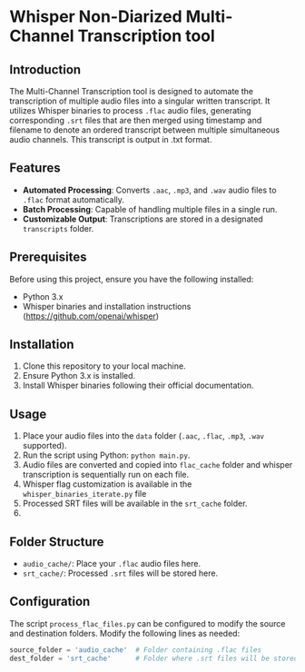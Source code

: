 # Whisper Non-Diarized Multi-Channel Transcription tool

## Introduction
The Multi-Channel Transcription tool is designed to automate the transcription of multiple audio files into a singular written transcript. It utilizes Whisper binaries to process `.flac` audio files, generating corresponding `.srt` files that are then merged using timestamp and filename to denote an ordered transcript between multiple simultaneous audio channels. This transcript is output in .txt format.

## Features
- **Automated Processing**: Converts `.aac`, `.mp3`, and `.wav` audio files to `.flac` format automatically.
- **Batch Processing**: Capable of handling multiple files in a single run.
- **Customizable Output**: Transcriptions are stored in a designated `transcripts` folder.

## Prerequisites
Before using this project, ensure you have the following installed:
- Python 3.x
- Whisper binaries and installation instructions (https://github.com/openai/whisper)

## Installation
1. Clone this repository to your local machine.
2. Ensure Python 3.x is installed.
3. Install Whisper binaries following their official documentation.

## Usage
1. Place your audio files into the `data` folder (`.aac`, `.flac`, `.mp3`, `.wav` supported).
2. Run the script using Python: `python main.py`.
3. Audio files are converted and copied into `flac_cache` folder and whisper transcription is sequentially run on each file. 
4. Whisper flag customization is available in the `whisper_binaries_iterate.py` file 
5. Processed SRT files will be available in the `srt_cache` folder.
4. 

## Folder Structure
- `audio_cache/`: Place your `.flac` audio files here.
- `srt_cache/`: Processed `.srt` files will be stored here.

## Configuration
The script `process_flac_files.py` can be configured to modify the source and destination folders. Modify the following lines as needed:

```python
source_folder = 'audio_cache'  # Folder containing .flac files
dest_folder = 'srt_cache'      # Folder where .srt files will be stored
